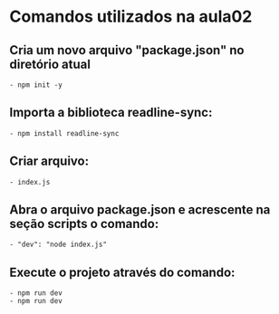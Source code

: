 # Comandos utilizados na aula02


## Cria um novo arquivo "package.json" no diretório atual

    - npm init -y

## Importa a biblioteca readline-sync:

    - npm install readline-sync

## Criar arquivo:

    - index.js

## Abra o arquivo package.json e acrescente na seção scripts o comando: 

    - "dev": "node index.js"

## Execute o projeto através do comando:

    - npm run dev
    - npm run dev

